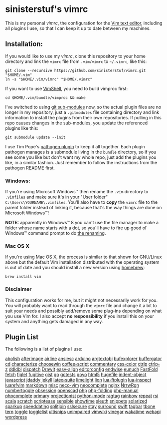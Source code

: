 # sinisterstuf's vimrc

This is my personal *vimrc*, the configuration for the [Vim text
editor](http://www.vim.org/others.php), including all plugins I use, so
that I can keep it up to date between my machines.


## Installation:

If you would like to use my *vimrc*, clone this repository to your home
directory and link the `vimrc` file from `.vim/vimrc` to `~/.vimrc`,
like this:

    git clone --recursive https://github.com/sinisterstuf/vimrc.git "$HOME/.vim"
    ln -s "$HOME/.vim/vimrc" "$HOME/.vimrc"

If you want to use [VimShell](https://github.com/Shougo/vimshell.vim),
you need to build vimproc first:

    cd $HOME/.vim/bundle/vimproc && make

I've switched to using [git sub-modules](http://git-scm.com/book/en/Git-Tools-Submodules)
now, so the actual plugin files are no longer in my repository, just a
`.gitmodules` file containing directory and link information to install
the plugins from their own repositories.  If pulling in this repo causes
changes in the sub-modules, you update the referenced plugins like this:

    git submodule update --init

I use Tim Pope's [pathogen plugin](https://github.com/tpope/vim-pathogen)
to keep it all together.  Each plugin pathogen manages is a submodule
living in the `bundle` directory, so if you see some you like but don't
want my whole repo, just add the plugins you like, in a similar fashion.
Just remember to follow the instructions from the pathogen README first.


### Windows:

If you're using Microsoft Windows™ then rename the `.vim` directory to
`.vimfiles` and make sure it's in your "User folder"
`C:\Users\YOURNAME\.vimfiles`. You'll also have to **copy** the `vimrc`
file to the parent folder instead of linking it, because that's the way
things are done on Microsoft Windows™!

**NOTE:** apparently in Windows™ 8 you can't use the file manager to
make a folder whose name starts with a dot, so you'll have to fire up
good ol' Windows™ command prompt to do [the renaming](http://www.microsoft.com/resources/documentation/windows/xp/all/proddocs/en-us/rename.mspx?mfr=true).


### Mac OS X

If you're using Mac OS X, the process is similar to that shown for
GNU/Linux above but the default Vim installation distributed with the
operating system is out of date and you should install a new version
using [homebrew](http://brew.sh/):

    brew install vim


### Disclaimer

This configuration works for me, but it might not necessarily work for
you. You will probably want to read through the `vimrc` file and change
it a bit to suit your needs and possibly add/remove some plug-ins
depending on what you use Vim for. I also accept **no responsibility**
if you install this on your system and anything gets damaged in any way.


## Plugin List

The following is a list of plugins I use:

[abolish](https://github.com/tpope/vim-abolish)
[afterimage](https://github.com/tpope/vim-afterimage)
[airline](https://github.com/bling/vim-airline)
[ansiesc](https://github.com/vim-scripts/Improved-AnsiEsc)
[arduino](https://github.com/jplaut/vim-arduino-ino)
[argtextobj](https://github.com/vim-scripts/argtextobj.vim)
[bufexplorer](https://github.com/vim-scripts/bufexplorer.zip)
[buffergator](https://github.com/vim-scripts/Buffergator)
[cd](https://github.com/vim-scripts/CD.vim)
[characterize](https://github.com/tpope/vim-characterize)
[choosewin](https://github.com/t9md/vim-choosewin)
[coffee-script](https://github.com/kchmck/vim-coffee-script)
[commentary](https://github.com/tpope/vim-commentary)
[css-color](https://github.com/ap/vim-css-color)
[ctrlp](https://github.com/ctrlpvim/ctrlp.vim)
[ctrlp-z](https://github.com/amiorin/ctrlp-z)
[ddldbl](https://github.com/duff/vim-ddldbl)
[dispatch](https://github.com/tpope/vim-dispatch)
[DrawIt](https://github.com/vim-scripts/DrawIt)
[easy-align](https://github.com/junegunn/vim-easy-align)
[editorconfig](https://github.com/editorconfig/editorconfig-vim)
[endwise](https://github.com/tpope/vim-endwise)
[eunuch](https://github.com/tpope/vim-eunuch)
[FastFold](https://github.com/Konfekt/FastFold)
[fetch](https://github.com/kopischke/vim-fetch)
[figlet](https://github.com/vim-scripts/Figlet.vim)
[fugitive](https://github.com/tpope/vim-fugitive)
[gist](https://github.com/mattn/gist-vim)
[go](https://github.com/fatih/vim-go)
[gotests](https://github.com/buoto/gotests-vim)
[goyo](https://github.com/junegunn/goyo.vim)
[html5](https://github.com/othree/html5.vim)
[hugefile](https://github.com/mhinz/vim-hugefile)
[indent-object](https://github.com/michaeljsmith/vim-indent-object)
[javascript](https://github.com/pangloss/vim-javascript)
[jdaddy](https://github.com/tpope/vim-jdaddy)
[jekyll](https://github.com/parkr/vim-jekyll)
[latex-suite](https://github.com/jcf/vim-latex)
[limelight](https://github.com/junegunn/limelight.vim)
[lion](https://github.com/tommcdo/vim-lion)
[lua-ftplugin](https://github.com/xolox/vim-lua-ftplugin)
[lua-inspect](https://github.com/xolox/vim-lua-inspect)
[luarefvim](https://github.com/wsdjeg/luarefvim)
[markdown](https://github.com/tpope/vim-markdown)
[misc](https://github.com/xolox/vim-misc)
[neco-vim](https://github.com/Shougo/neco-vim)
[neocomplete](https://github.com/Shougo/neocomplete.vim)
[nginx](https://github.com/chr4/nginx.vim)
[NrrwRgn](https://github.com/chrisbra/NrrwRgn)
[numbertoggle](https://github.com/jeffkreeftmeijer/vim-numbertoggle)
[obsession](https://github.com/tpope/vim-obsession)
[openscad](git@github.com:sirtaj/vim-openscad.git)
[php](https://github.com/StanAngeloff/php.vim)
[php-folding](https://github.com/rayburgemeestre/phpfolding.vim)
[php-manual](https://github.com/alvan/vim-php-manual)
[phpcomplete](https://github.com/shawncplus/phpcomplete.vim)
[primary](https://github.com/google/vim-colorscheme-primary)
[projectionist](https://github.com/tpope/vim-projectionist)
[python-mode](https://github.com/klen/python-mode)
[ragtag](https://github.com/tpope/vim-ragtag)
[rainbow](https://github.com/junegunn/rainbow_parentheses.vim)
[repeat](https://github.com/tpope/vim-repeat)
[rsi](https://github.com/tpope/vim-rsi)
[scala](https://github.com/derekwyatt/vim-scala)
[scratch](https://github.com/mtth/scratch.vim)
[scriptease](https://github.com/tpope/vim-scriptease)
[sensible](https://github.com/tpope/vim-sensible)
[showtime](https://github.com/thinca/vim-showtime)
[sleuth](https://github.com/tpope/vim-sleuth)
[snippets](https://github.com/honza/vim-snippets)
[solarized](https://github.com/altercation/vim-colors-solarized)
[sparkup](https://github.com/sinisterstuf/vim-sparkup)
[speeddating](https://github.com/tpope/vim-speeddating)
[splitjoin](https://github.com/AndrewRadev/splitjoin.vim)
[sslsecure](https://github.com/chr4/sslsecure.vim)
[stay](https://github.com/kopischke/vim-stay)
[surround](https://github.com/tpope/vim-surround)
[swift](https://github.com/keith/swift.vim)
[tagbar](https://github.com/majutsushi/tagbar)
[tbone](https://github.com/tpope/vim-tbone)
[tern](https://github.com/marijnh/tern_for_vim)
[toggle](https://github.com/taku-o/vim-toggle)
[togglelist](https://github.com/milkypostman/vim-togglelist)
[ultisnips](https://github.com/SirVer/ultisnips)
[unimpaired](https://github.com/tpope/vim-unimpaired)
[vimwiki](https://github.com/vimwiki/vimwiki)
[vinegar](https://github.com/tpope/vim-vinegar)
[wakatime](ssh://git@github.com/wakatime/vim-wakatime)
[webapi](https://github.com/mattn/webapi-vim)
[wordpress](https://github.com/dsawardekar/wordpress.vim)
